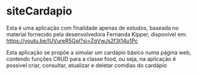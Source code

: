 # siteCardapio

Esta é uma aplicação com finalidade apenas de estudos, baseada no material fornecido pela desenvolvedora Fernanda Kipper, disponível em: https://youtu.be/lUVureR5GqI?si=ZgVwJs2f3t14u1Pc

Esta aplicação se propõe a simular um cardápio básico numa página web, contendo funções CRUD para a classe food, ou seja, na aplicação é possivel criar, consultar, atualizar e deletar comdias do cardápio
